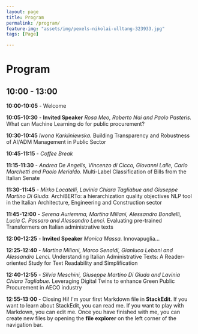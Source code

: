 ```yaml
---
layout: page
title: Program
permalink: /program/
feature-img: "assets/img/pexels-nikolai-ulltang-323933.jpg"
tags: [Page]

---
```

# Program

## 10:00 - 13:00
**10:00-10:05** - Welcome

**10:05-10:30** - **Invited Speaker**
*Rosa Meo, Roberto Nai and Paolo Pasteris.* What can Machine Learning do for public procurement?

**10:30-10:45**
*Iwona Karkliniewska.* Building Transparency and Robustness of AI/ADM Management in Public Sector

**10:45-11:15** - *Coffee Break*

**11:15-11:30** - *Andrea De Angelis, Vincenzo di Cicco, Giovanni Lalle, Carlo Marchetti and Paolo Merialdo.* Multi-Label Classification of Bills from the Italian Senate

**11:30-11:45** - *Mirko Locatelli, Lavinia Chiara Tagliabue and Giuseppe Martino Di Giuda.* ArchiBERTo: a hierarchization quality objectives NLP tool in the Italian Architecture, Engineering and Construction sector

**11:45-12:00** - *Serena Auriemma, Martina Miliani, Alessandro Bondielli, Lucia C. Passaro and Alessandro Lenci.* Evaluating pre-trained Transformers on Italian administrative texts

**12:00-12:25** - **Invited Speaker**
*Monica Massa.* Innovapuglia…

**12:25-12:40** - *Martina Miliani, Marco Senaldi, Gianluca Lebani and Alessandro Lenci.* Understanding Italian Administrative Texts: A Reader-oriented Study for Text Readability and Simplification

**12:40-12:55** - *Silvia Meschini, Giuseppe Martino Di Giuda and Lavinia Chiara Tagliabue.* Leveraging Digital Twins to enhance Green Public Procurement in AECO industry

**12:55-13:00** - Closing
Hi! I'm your first Markdown file in **StackEdit**. If you want to learn about StackEdit, you can read me. If you want to play with Markdown, you can edit me. Once you have finished with me, you can create new files by opening the **file explorer** on the left corner of the navigation bar.

